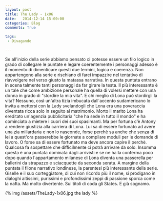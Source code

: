 ```yaml
---
layout: post
title: The Lady - 1x06
date:   2014-12-14 15:00:00
categories: Blog
comments: True

tags:
 - Divagando

---
```


Se all'inizio della serie abbiamo pensato ci potesse essere un filo logico in grado di collegare le puntate e legare coerentemente i personaggi adesso è il momento di dimenticare questi due termini, logica e coerenza. Non appartengono alla serie e rischiano di farci impazzire nel tentativo di riavvolgere nel verso giusto la matassa narrativa. In questa puntata entrano in scena talmente tanti personaggi da far girare la testa. Il più interessante è un tale che come ambizione personale ha quella di volersi mettere con una donna in grado di "stordire la mia vita". E chi meglio di Lona può stordirgli la vita? Nessuno, così un'altra tizia imbucata dall'accento sudamericano lo invita a mettersi con la Lady svelandogli che Lona era una poveraccia diventata ricca solo in seguito al matrimonio. Morto il marito Lona ha ereditato un'agenzia pubblicitaria "che ha sede in tutto il mondo" e ha cominciato a mietere i cuori dei suoi spasimanti. Ma per fortuna c'è Antony a rendere giustizia alla carriera di Lona. Lui sa di essere fortunato ad avere una zia miliardaria e non lo nasconde, forse perchè sa anche che senza di lei a quest'ora passerebbe le giornate a compilare moduli per le domande di lavoro. O forse sa di essere fortunato ma deve ancora capire il perchè. Qualcosa fa sospettare che difficilmente ci potrà arrivare da solo. Insomma questa è una puntata dominata dagli arrivisti e se ne ha la conferma poco dopo quando l'appartamento milanese di Lona diventa una passerella per ballerini da strapazzo e sciacquette da seconda serata. A margine della puntata il filone narrativo londinese, la parentesi più interessante della serie. Giselle e il suo corteggiatore, di cui non ricordo più il nome, si prodigano in dialoghi altissimi, purissimi e profondissimi zeppi di passione sporca come la nafta. Ma molto divertente. Sui titoli di coda gli States. E già sognamo.

{% img /assets/TheLady-1x06.jpg the lady %}